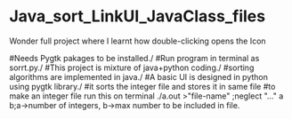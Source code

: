 # Java_sort_LinkUI_JavaClass_files
Wonder full project where I learnt how double-clicking opens the Icon


#Needs Pygtk pakages to be installed./
#Run program in terminal as sorrt.py./
#This project is mixture of java+python coding./
#sorting algorithms are implemented in java./
#A basic UI is designed in python using pygtk library./
#it sorts the integer file and stores it in same file
#to make an integer file run this on terminal
	./a.out >"file-name"   ;neglect "..."
	a b;a->number of integers, b->max number to be included in file.
